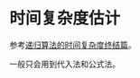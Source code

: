# 时间复杂度估计

参考[递归算法的时间复杂度终结篇](http://www.cnblogs.com/python27/archive/2011/12/09/2282486.html)。

一般只会用到代入法和公式法。
